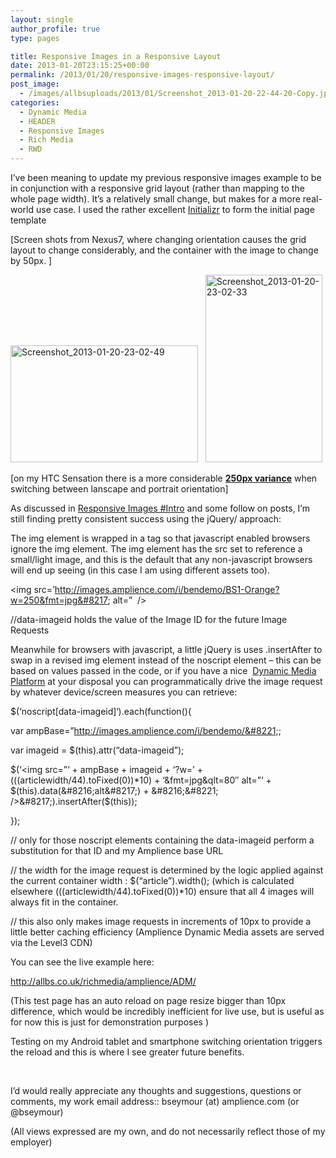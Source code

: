 ```yaml
---
layout: single
author_profile: true
type: pages

title: Responsive Images in a Responsive Layout
date: 2013-01-20T23:15:25+00:00
permalink: /2013/01/20/responsive-images-responsive-layout/
post_image:
  - /images/allbsuploads/2013/01/Screenshot_2013-01-20-22-44-20-Copy.jpg
categories:
  - Dynamic Media
  - HEADER
  - Responsive Images
  - Rich Media
  - RWD
---
```

I&#8217;ve been meaning to update my previous responsive images example to be in conjunction with a responsive grid layout (rather than mapping to the whole page width). It&#8217;s a relatively small change, but makes for a more real-world use case. I used the rather excellent <a title="Initializr" href="http://www.initializr.com" target="_blank">Initializr</a> to form the initial page template

[Screen shots from Nexus7, where changing orientation causes the grid layout to change considerably, and the container with the image to change by 50px. ]

<img class="size-medium wp-image-1096 alignnone" src="http://ox10.it/allbs/wp-content/uploads/2013/01/Screenshot_2013-01-20-23-02-49-300x187.png" alt="Screenshot_2013-01-20-23-02-49" width="300" height="187" srcset="/images/allbsuploads/2013/01/Screenshot_2013-01-20-23-02-49-300x187.png 300w, /images/allbsuploads/2013/01/Screenshot_2013-01-20-23-02-49-1024x640.png 1024w, /images/allbsuploads/2013/01/Screenshot_2013-01-20-23-02-49.png 1280w" sizes="(max-width: 300px) 100vw, 300px" />   <img class="size-medium wp-image-1095 alignnone" src="http://ox10.it/allbs/wp-content/uploads/2013/01/Screenshot_2013-01-20-23-02-33-187x300.png" alt="Screenshot_2013-01-20-23-02-33" width="187" height="300" />

[on my HTC Sensation there is a more considerable **<span style="text-decoration: underline;">250px variance</span>** when switching between lanscape and portrait orientation]

As discussed in [Responsive Images #Intro](http://allbs.co.uk/2012/05/11/responsive-images-intro/ "Responsive Images – #intro") and some follow on posts, I&#8217;m still finding pretty consistent success using the jQuery/<no script> approach:

The img element is wrapped in a <noscript> tag so that javascript enabled browsers ignore the img element. The img element has the src set to reference a small/light image, and this is the default that any non-javascript browsers will end up seeing (in this case I am using different assets too).

<noscript data-imageid=’BS1-Raspberry’>

<img src=&#8217;http://images.amplience.com/i/bendemo/BS1-Orange?w=250&fmt=jpg&#8217; alt=”  />

</noscript>

//data-imageid holds the value of the Image ID for the future Image Requests

Meanwhile for browsers with javascript, a little jQuery is uses .insertAfter to swap in a revised img element instead of the noscript element – this can be based on values passed in the code, or if you have a nice  <a title="Amplience" href="http://amplience.com/" target="_blank">Dynamic Media Platform</a> at your disposal you can programmatically drive the image request by whatever device/screen measures you can retrieve:

$(‘noscript[data-imageid]‘).each(function(){

var ampBase=&#8221;http://images.amplience.com/i/bendemo/&#8221;;

var imageid = $(this).attr(“data-imageid”);

$(&#8216;<img src=&#8221;&#8216; + ampBase + imageid + &#8216;?w=&#8217; + (((articlewidth/44).toFixed(0))*10) + &#8216;&fmt=jpg&qlt=80&#8243; alt=&#8221;&#8216; + $(this).data(&#8216;alt&#8217;) + &#8216;&#8221; />&#8217;).insertAfter($(this));

});

// only for those noscript elements containing the data-imageid perform a substitution for that ID and my Amplience base URL

// the width for the image request is determined by the logic applied against the current container width : $(&#8220;article&#8221;).width(); (which is calculated elsewhere (((articlewidth/44).toFixed(0))*10) ensure that all 4 images will always fit in the container.

// this also only makes image requests in increments of 10px to provide a little better caching efficiency (Amplience Dynamic Media assets are served via the Level3 CDN)

You can see the live example here:

<a title="Responsive Images and layout" href="http://allbs.co.uk/richmedia/amplience/ADM/" target="_blank">http://allbs.co.uk/richmedia/amplience/ADM/</a>

(This test page has an auto reload on page resize bigger than 10px difference, which would be incredibly inefficient for live use, but is useful as for now this is just for demonstration purposes )

Testing on my Android tablet and smartphone switching orientation triggers the reload and this is where I see greater future benefits.

&nbsp;

I’d would really appreciate any thoughts and suggestions, questions or comments, my work email address:: bseymour (at) amplience.com (or @bseymour)

(All views expressed are my own, and do not necessarily reflect those of my employer)
